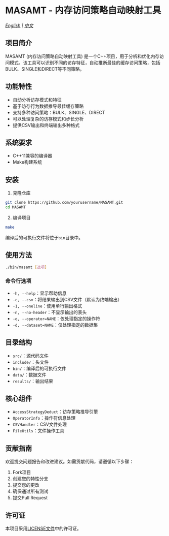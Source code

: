 # MASAMT - 内存访问策略自动映射工具

*[English](README.md) | [中文](README_CN.md)*

## 项目简介
MASAMT (内存访问策略自动映射工具) 是一个C++项目，用于分析和优化内存访问模式。该工具可以识别不同的访存特征，自动推断最佳的缓存访问策略，包括BULK、SINGLE和DIRECT等不同策略。

## 功能特性
- 自动分析访存模式和特征
- 基于访存行为数据推导最佳缓存策略
- 支持多种访问策略：BULK、SINGLE、DIRECT
- 可以处理复杂的访存模式和步长分析
- 提供CSV输出和终端输出多种格式

## 系统要求
- C++11兼容的编译器
- Make构建系统

## 安装
1. 克隆仓库
```bash
git clone https://github.com/yourusername/MASAMT.git
cd MASAMT
```

2. 编译项目
```bash
make
```

编译后的可执行文件将位于`bin`目录中。

## 使用方法
```bash
./bin/masamt [选项]
```

### 命令行选项
- `-h, --help`：显示帮助信息
- `-c, --csv`：将结果输出到CSV文件（默认为终端输出）
- `-1, --oneline`：使用单行输出格式
- `-n, --no-header`：不显示输出的表头
- `-o, --operator=NAME`：仅处理指定的操作符
- `-d, --dataset=NAME`：仅处理指定的数据集

## 目录结构
- `src/`：源代码文件
- `include/`：头文件
- `bin/`：编译后的可执行文件
- `data/`：数据文件
- `results/`：输出结果

## 核心组件
- `AccessStrategyDeduct`：访存策略推导引擎
- `OperatorInfo`：操作符信息处理
- `CSVHandler`：CSV文件处理
- `FileUtils`：文件操作工具

## 贡献指南
欢迎提交问题报告和改进建议。如需贡献代码，请遵循以下步骤：
1. Fork项目
2. 创建您的特性分支
3. 提交您的更改
4. 确保通过所有测试
5. 提交Pull Request

## 许可证
本项目采用[LICENSE文件](LICENSE)中的许可证。 